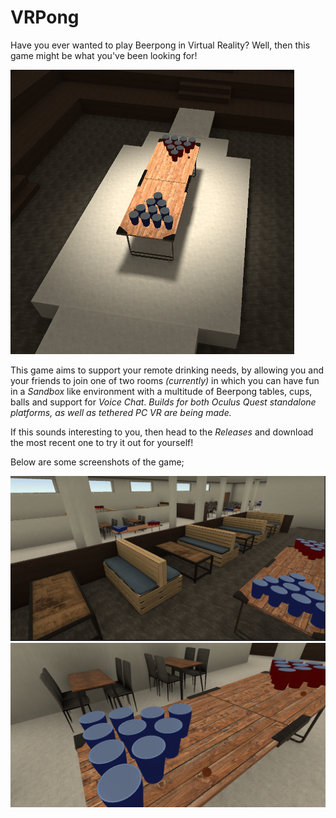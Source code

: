 # VRPong
Have you ever wanted to play Beerpong in Virtual Reality? Well, then this game might be what you've been looking for!

![](Images/VRPong_screenshot3.PNG)

This game aims to support your remote drinking needs, by allowing you and your friends to join one of two rooms *(currently)*
in which you can have fun in a *Sandbox* like environment with a multitude of Beerpong tables, cups, balls and support for
*Voice Chat*.
*Builds for both Oculus Quest standalone platforms, as well as tethered PC VR are being made.*

If this sounds interesting to you, then head to the *Releases* and download the most recent one to try it out for yourself!

Below are some screenshots of the game;

![](Images/VRPong_screenshot2.PNG)
![](Images/VRPong_screenshot1.PNG)
